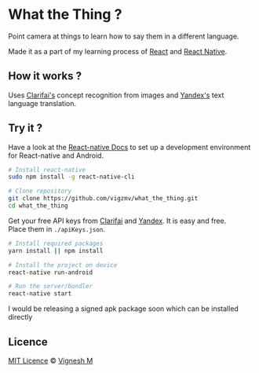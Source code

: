 # What the Thing ?
Point camera at things to learn how to say them in a different language.  
<!-- _Select a language, point, shoot and get the translation._ -->

Made it as a part of my learning process of [React](https://github.com/facebook/react-native) and [React Native](https://github.com/facebook/react-native).

## How it works ?

Uses [Clarifai's](https://clarifai.com/) concept recognition from images and [Yandex's](https://tech.yandex.com/translate/) text language translation.

## Try it ?
Have a look at the [React-native Docs](https://facebook.github.io/react-native/docs/getting-started.html) to set up a development environment for React-native and Android.

```sh
# Install react-native
sudo npm install -g react-native-cli

# Clone repository
git clone https://github.com/vigzmv/what_the_thing.git
cd what_the_thing

```

Get your free API keys from [Clarifai](https://clarifai.com/) and [Yandex](https://tech.yandex.com/translate/). It is easy and free.  
Place them in `./apiKeys.json`.

```sh
# Install required packages
yarn install || npm install

# Install the project on device
react-native run-android

# Run the server/bundler
react-native start
```

I would be releasing a signed apk package soon which can be installed directly

## Licence
[MIT Licence](https://github.com/vigzmv/what_the_thing/blob/master/LICENSE) © [Vignesh M](https://vigneshm.com)
